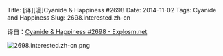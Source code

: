 Title: [译][漫]Cyanide & Happiness #2698
Date: 2014-11-02
Tags: Cyanide and Happiness
Slug: 2698.interested.zh-cn

译自：[Cyanide & Happiness #2698 - Explosm.net](http://explosm.net/comics/2698/)


![2698.interested.zh-cn.png](/static/images/comics/2698.interested.zh-cn.png)
